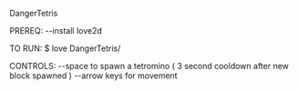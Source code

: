 DangerTetris

PREREQ:
--install love2d

TO RUN:
$ love DangerTetris/

CONTROLS:
--space to spawn a tetromino ( 3 second cooldown after new block spawned )
--arrow keys for movement
